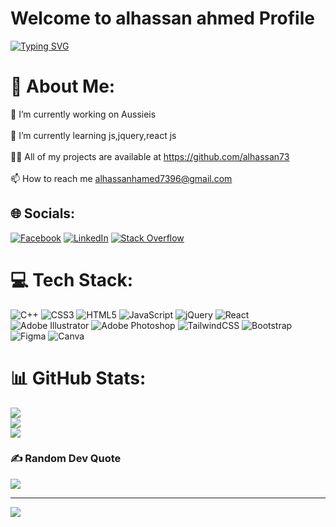 <h1>Welcome to alhassan ahmed Profile</h1>
<a href="https://git.io/typing-svg"><img src="https://readme-typing-svg.herokuapp.com?font=Lilita+One&weight=600&size=31&pause=1000&center=true&vCenter=true&width=435&lines=a+Front+End+Developer" alt="Typing SVG" /></a>

# 💫 About Me:
🔭 I’m currently working on Aussieis<br><br>🌱 I’m currently learning js,jquery,react js<br><br>👨‍💻 All of my projects are available at https://github.com/alhassan73<br><br>📫 How to reach me alhassanhamed7396@gmail.com


## 🌐 Socials:
[![Facebook](https://img.shields.io/badge/Alhassan_Ahmed-%231877F2.svg?logo=Facebook&logoColor=white)](https://facebook.com/https://www.facebook.com/hassanahmed731996/) [![LinkedIn](https://img.shields.io/badge/Alhassan_Ahmed-%230077B5.svg?logo=linkedin&logoColor=white)](https://www.linkedin.com/in/alhassan-ahmed) [![Stack Overflow](https://img.shields.io/badge/-Alhassan_Ahmed-FE7A16?logo=stack-overflow&logoColor=white)](https://stackoverflow.com/users/20932097) 
# 💻 Tech Stack:
![C++](https://img.shields.io/badge/c++-%2300599C.svg?style=for-the-badge&logo=c%2B%2B&logoColor=white) ![CSS3](https://img.shields.io/badge/css3-%231572B6.svg?style=for-the-badge&logo=css3&logoColor=white) ![HTML5](https://img.shields.io/badge/html5-%23E34F26.svg?style=for-the-badge&logo=html5&logoColor=white) ![JavaScript](https://img.shields.io/badge/javascript-%23323330.svg?style=for-the-badge&logo=javascript&logoColor=%23F7DF1E) ![jQuery](https://img.shields.io/badge/jquery-%230769AD.svg?style=for-the-badge&logo=jquery&logoColor=white) ![React](https://img.shields.io/badge/react-%2320232a.svg?style=for-the-badge&logo=react&logoColor=%2361DAFB) ![Adobe Illustrator](https://img.shields.io/badge/adobeillustrator-%23FF9A00.svg?style=for-the-badge&logo=adobeillustrator&logoColor=white) ![Adobe Photoshop](https://img.shields.io/badge/adobephotoshop-%2331A8FF.svg?style=for-the-badge&logo=adobephotoshop&logoColor=white) ![TailwindCSS](https://img.shields.io/badge/tailwindcss-%2338B2AC.svg?style=for-the-badge&logo=tailwind-css&logoColor=white) ![Bootstrap](https://img.shields.io/badge/bootstrap-%23563D7C.svg?style=for-the-badge&logo=bootstrap&logoColor=white) 	![Figma](https://img.shields.io/badge/figma-%23F24E1E.svg?style=for-the-badge&logo=figma&logoColor=white) ![Canva](https://img.shields.io/badge/Canva-%2300C4CC.svg?style=for-the-badge&logo=Canva&logoColor=white)
# 📊 GitHub Stats:
![](https://github-readme-stats.vercel.app/api?username=alhassan73&theme=prussian&hide_border=false&include_all_commits=false&count_private=false)<br/>
![](https://github-readme-streak-stats.herokuapp.com/?user=alhassan73&theme=prussian&hide_border=false)<br/>
![](https://github-readme-stats.vercel.app/api/top-langs/?username=alhassan73&theme=prussian&hide_border=false&include_all_commits=false&count_private=false&layout=compact)

### ✍️ Random Dev Quote
![](https://quotes-github-readme.vercel.app/api?type=horizontal&theme=tokyonight)

---
[![](https://visitcount.itsvg.in/api?id=alhassan73&icon=5&color=1)](https://visitcount.itsvg.in)

<!-- Proudly created with GPRM ( https://gprm.itsvg.in ) -->
